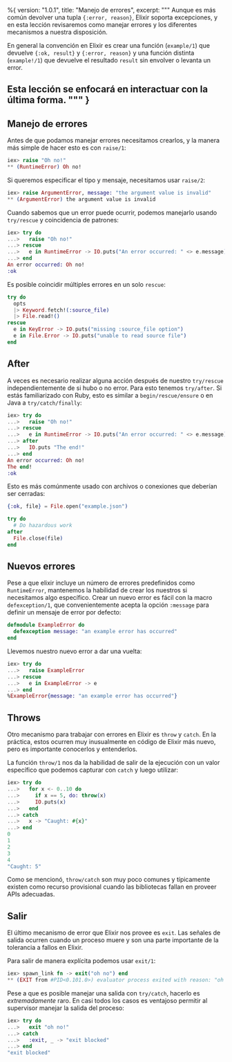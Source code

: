 %{
  version: "1.0.1",
  title: "Manejo de errores",
  excerpt: """
  Aunque es más común devolver una tupla `{:error, reason}`, Elixir soporta excepciones, y en esta lección revisaremos como manejar errores y los diferentes mecanismos a nuestra disposición.

  En general la convención en Elixir es crear una función (`example/1`) que devuelve `{:ok, result}` y `{:error, reason}` y una función distinta (`example!/1`) que devuelve el resultado `result` sin envolver o levanta un error.

  Esta lección se enfocará en interactuar con la última forma.
  """
}
---

## Manejo de errores

Antes de que podamos manejar errores necesitamos crearlos, y la manera más simple de hacer esto es con `raise/1`:

```elixir
iex> raise "Oh no!"
** (RuntimeError) Oh no!
```

Si queremos especificar el tipo y mensaje, necesitamos usar `raise/2`:

```elixir
iex> raise ArgumentError, message: "the argument value is invalid"
** (ArgumentError) the argument value is invalid
```

Cuando sabemos que un error puede ocurrir, podemos manejarlo usando `try/rescue` y coincidencia de patrones:

```elixir
iex> try do
...>   raise "Oh no!"
...> rescue
...>   e in RuntimeError -> IO.puts("An error occurred: " <> e.message)
...> end
An error occurred: Oh no!
:ok
```

Es posible coincidir múltiples errores en un solo `rescue`:

```elixir
try do
  opts
  |> Keyword.fetch!(:source_file)
  |> File.read!()
rescue
  e in KeyError -> IO.puts("missing :source_file option")
  e in File.Error -> IO.puts("unable to read source file")
end
```

## After

A veces es necesario realizar alguna acción después de nuestro `try/rescue` independientemente de si hubo o no error. Para esto tenemos `try/after`. Si estás familiarizado con Ruby, esto es similar a `begin/rescue/ensure` o en Java a `try/catch/finally`:

```elixir
iex> try do
...>   raise "Oh no!"
...> rescue
...>   e in RuntimeError -> IO.puts("An error occurred: " <> e.message)
...> after
...>   IO.puts "The end!"
...> end
An error occurred: Oh no!
The end!
:ok
```

Esto es más comúnmente usado con archivos o conexiones que deberían ser cerradas:

```elixir
{:ok, file} = File.open("example.json")

try do
  # Do hazardous work
after
  File.close(file)
end
```

## Nuevos errores

Pese a que elixir incluye un número de errores predefinidos como `RuntimeError`, mantenemos la habilidad de crear los nuestros si necesitamos algo específico.
Crear un nuevo error es fácil con la macro `defexception/1`, que convenientemente acepta la opción `:message` para definir un mensaje de error por defecto:

```elixir
defmodule ExampleError do
  defexception message: "an example error has occurred"
end
```

Llevemos nuestro nuevo error a dar una vuelta:

```elixir
iex> try do
...>   raise ExampleError
...> rescue
...>   e in ExampleError -> e
...> end
%ExampleError{message: "an example error has occurred"}
```

## Throws

Otro mecanismo para trabajar con errores en Elixir es `throw` y `catch`.
En la práctica, estos ocurren muy inusualmente en código de Elixir más nuevo, pero es importante conocerlos y entenderlos.

La función `throw/1` nos da la habilidad de salir de la ejecución con un valor específico que podemos capturar con `catch` y luego utilizar:

```elixir
iex> try do
...>   for x <- 0..10 do
...>     if x == 5, do: throw(x)
...>     IO.puts(x)
...>   end
...> catch
...>   x -> "Caught: #{x}"
...> end
0
1
2
3
4
"Caught: 5"
```

Como se mencionó, `throw/catch` son muy poco comunes y típicamente existen como recurso provisional cuando las bibliotecas fallan en proveer APIs adecuadas.

## Salir

El último mecanismo de error que Elixir nos provee es `exit`.
Las señales de salida ocurren cuando un proceso muere y son una parte importante de la tolerancia a fallos en Elixir.

Para salir de manera explícita podemos usar `exit/1`:

```elixir
iex> spawn_link fn -> exit("oh no") end
** (EXIT from #PID<0.101.0>) evaluator process exited with reason: "oh no"
```

Pese a que es posible manejar una salida con `try/catch`, hacerlo es _extremadamente_ raro. En casi todos los casos es ventajoso permitir al supervisor manejar la salida del proceso:

```elixir
iex> try do
...>   exit "oh no!"
...> catch
...>   :exit, _ -> "exit blocked"
...> end
"exit blocked"
```
